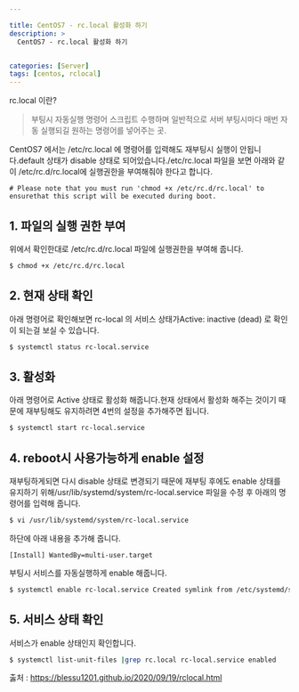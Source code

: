 ```yaml
---

title: CentOS7 - rc.local 활성화 하기
description: >
  CentOS7 - rc.local 활성화 하기


categories: [Server]
tags: [centos, rclocal]
---
```




rc.local 이란?

> 부팅시 자동실행 명령어 스크립트 수행하며 일반적으로 서버 부팅시마다 매번 자동 실행되길 원하는 명령어를 넣어주는 곳.

CentOS7 에서는 /etc/rc.local 에 명령어를 입력해도 재부팅시 실행이 안됩니다.default 상태가 disable 상태로 되어있습니다./etc/rc.local 파일을 보면 아래와 같이 /etc/rc.d/rc.local에 실행권한을 부여해줘야 한다고 합니다.

`# Please note that you must run 'chmod +x /etc/rc.d/rc.local' to ensurethat this script will be executed during boot.`

## 1. 파일의 실행 권한 부여

위에서 확인한대로 /etc/rc.d/rc.local 파일에 실행권한을 부여해 줍니다.

```bash
$ chmod +x /etc/rc.d/rc.local
```

## 2. 현재 상태 확인

아래 명령어로 확인해보면 rc-local 의 서비스 상태가Active: inactive (dead) 로 확인이 되는걸 보실 수 있습니다.

```bash
$ systemctl status rc-local.service
```

## 3. 활성화

아래 명령어로 Active 상태로 활성화 해줍니다.현재 상태에서 활성화 해주는 것이기 때문에 재부팅해도 유지하려면 4번의 설정을 추가해주면 됩니다.

```bash
$ systemctl start rc-local.service
```

## 4. reboot시 사용가능하게 enable 설정

재부팅하게되면 다시 disable 상태로 변경되기 때문에 재부팅 후에도 enable 상태를 유지하기 위해/usr/lib/systemd/system/rc-local.service 파일을 수정 후 아래의 명령어를 입력해 줍니다.

```bash
$ vi /usr/lib/systemd/system/rc-local.service
```

하단에 아래 내용을 추가해 줍니다.

```shell
[Install] WantedBy=multi-user.target
```

부팅시 서비스를 자동실행하게 enable 해줍니다.

```bash
$ systemctl enable rc-local.service Created symlink from /etc/systemd/system/multi-user.target.wants/rc-local.service to /usr/lib/systemd/system/rc-local.service.
```

## 5. 서비스 상태 확인

서비스가 enable 상태인지 확인합니다.

```bash
$ systemctl list-unit-files |grep rc.local rc-local.service enabled
```

춣처 : https://blessu1201.github.io/2020/09/19/rclocal.html
